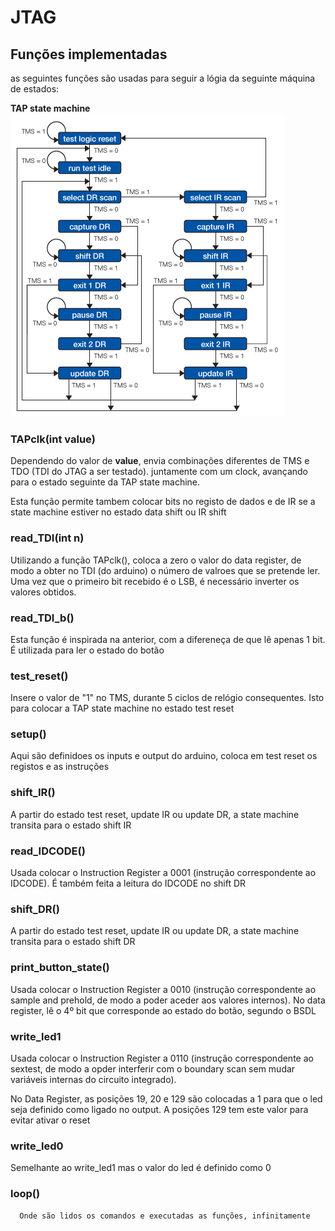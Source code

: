 # JTAG


## Funções implementadas

as seguintes funções são usadas para seguir a lógia da seguinte máquina de estados:

**TAP state machine**
<img src="https://github.com/bgarrido7/feup-sele/blob/master/Final%20Project/JTAG_T4B10/images/state_macine.gif">


### TAPclk(int value)

  Dependendo do valor de **value**, envia combinações diferentes de TMS e TDO (TDI do JTAG a ser testado).
  juntamente com um clock, avançando para o estado seguinte da TAP state machine.
  
  Esta função permite tambem colocar bits no registo de dados e de IR se a state machine estiver no estado data shift ou IR shift

  ### read_TDI(int n)
    
   Utilizando a função TAPclk(), coloca a zero o valor do data register, de modo a obter no TDI (do arduino) o número de valroes que se pretende ler.
   Uma vez que o primeiro bit recebido é o LSB, é necessário inverter os valores obtidos.
    
### read_TDI_b() 
  
   Esta função é inspirada na anterior, com a difereneça de que lê apenas 1 bit. É utilizada para ler o estado do botão
   
### test_reset()

  Insere o valor de "1" no TMS, durante 5 ciclos de relógio consequentes. Isto para colocar a TAP state machine no estado test reset
  
 ### setup()
  
  Aqui são definidoes os inputs e output do arduino, coloca em test reset os registos e as instruções
  
### shift_IR()

  A partir do estado test reset, update IR ou update DR, a state machine transita para o estado shift IR
  
 ### read_IDCODE()

  Usada colocar o Instruction Register a 0001 (instrução correspondente ao IDCODE). É também feita a leitura do IDCODE no shift DR
  
  ### shift_DR()
  
  A partir do estado test reset, update IR ou update DR, a state machine transita para o estado shift DR 
  
  ### print_button_state()
  
   Usada colocar o Instruction Register a 0010 (instrução correspondente ao sample and prehold, de modo a poder aceder aos valores internos). 
   No data register, lê o 4º bit que corresponde ao estado do botão, segundo o  BSDL
   
  ### write_led1
   Usada colocar o Instruction Register a 0110 (instrução correspondente ao sextest, de modo a opder interferir com o boundary scan sem mudar variáveis internas do circuito integrado). 
    
   No Data Register, as posições 19, 20 e 129 são colocadas a 1 para que o led seja definido como ligado no output. A posições 129 tem este valor para evitar ativar o reset
    
   ### write_led0
   
   Semelhante ao write_led1 mas o valor do led é definido como 0
    
   ### loop()
    
      Onde são lidos os comandos e executadas as funções, infinitamente
    
    
